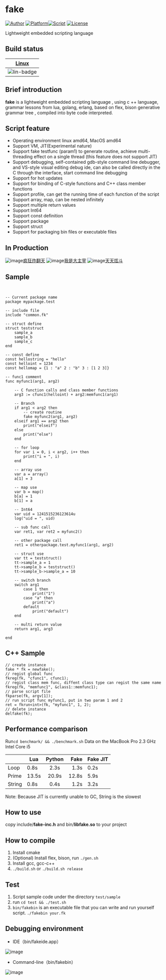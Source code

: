 # fake

[![Author](https://img.shields.io/badge/Author-esrrhs-yellowgreen.svg)](https://github.com/esrrhs/fake) [![Platform](https://img.shields.io/badge/Platform-Linux%2CMac-green.svg)](https://github.com/esrrhs/fake)[![Script](https://img.shields.io/badge/embed-script-pink.svg?style=flat)](https://github.com/esrrhs/fake) [![License](https://img.shields.io/github/license/mashape/apistatus.svg?maxAge=2592000?style=flat)](LICENSE)

Lightweight embedded scripting language

## Build status

| [Linux][lin-link] | 
| :---------------: |
| ![lin-badge]      |

[lin-badge]: https://api.travis-ci.org/esrrhs/fake.svg?branch=master "Travis build status"
[lin-link]:  https://travis-ci.org/esrrhs/fake "Travis build status"

## Brief introduction
**fake** is a lightweight embedded scripting language , using c ++ language, grammar lessons from lua, golang, erlang, based on flex, bison generative grammar tree , compiled into byte code interpreted. 

## Script feature
* Operating environment linux amd64, MacOS amd64
* Support VM, JIT(Experimental nature)
* Support fake testfunc (param1) to generate routine, achieve multi-threading effect on a single thread (this feature does not support JIT)
* Support debugging, self-contained gdb-style command line debugger, and VS-style visual editing debug ide, can also be called directly in the C through the interface, start command line debugging
* Support for hot updates
* Support for binding of C-style functions and C++ class member functions
* Support profile, can get the running time of each function of the script
* Support array, map, can be nested infinitely
* Support multiple return values
* Support Int64
* Support const definition
* Support package
* Support struct
* Support for packaging bin files or executable files



## In Production
![image](img/use3.jpg)[疯狂炸翻天](https://www.muzhiwan.com/com.fkzft.gamewin.mzw.html)
![image](img/use1.jpg)[我是大主宰](http://dzz.youxi.com)
![image](img/use2.jpg)[天天炫斗](http://ttxd.qq.com/act/a20160419brandP/)

## Sample

```


-- Current package name
package mypackage.test

-- include file
include "common.fk"

-- struct define
struct teststruct
	sample_a
	sample_b
	sample_c
end

-- const define
const hellostring = "hello"
const helloint = 1234
const hellomap = {1 : "a" 2 : "b" 3 : [1 2 3]}

-- func1 comment
func myfunc1(arg1, arg2)
	
	-- C function calls and class member functions
	arg3 := cfunc1(helloint) + arg2:memfunc1(arg1)
	
	-- Branch
	if arg1 < arg2 then	
		-- create routine
		fake myfunc2(arg1, arg2)
	elseif arg1 == arg2 then	
		print("elseif")
	else
		print("else")
	end
	
	-- for loop
	for var i = 0, i < arg2, i++ then
		print("i = ", i)
	end
	
	-- array use
	var a = array()
	a[1] = 3
	
	-- map use
	var b = map()
	b[a] = 1
	b[1] = a
	
	-- Int64
	var uid = 1241515236123614u
	log("uid = ", uid)

	-- sub func call
	var ret1, var ret2 = myfunc2()

	-- other package call
	ret1 = otherpackage.test.myfunc1(arg1, arg2)
	
	-- struct use
	var tt = teststruct()
	tt->sample_a = 1
	tt->sample_b = teststruct()
	tt->sample_b->sample_a = 10

	-- switch branch
	switch arg1
		case 1 then
			print("1")
		case "a" then
			print("a")
		default
			print("default")
	end

	-- multi return value
	return arg1, arg3
	
end
```

## C++ Sample

```
// create instance
fake * fk = newfake();
// regist global func
fkreg(fk, "cfunc1", cfunc1);
// regist class mem func, diffent class type can regist the same name
fkreg(fk, "memfunc1", &class1::memfunc1);
// parse script file
fkparse(fk, argv[1]);
// run script func myfunc1, put in two param 1 and 2
ret = fkrun<int>(fk, "myfunc1", 1, 2);
// delete instance
delfake(fk);
```

## Performance comparison
Run```cd benchmark/ && ./benchmark.sh```
Data on the MacBook Pro 2.3 GHz Intel Core i5

|       | Lua   | Python |  Fake | Fake JIT |
|-------|-------|:------:|------:|----------|
| Loop  | 0.8s  |  2.3s  |  1.3s | 0.2s     |
| Prime | 13.5s |  20.9s | 12.8s | 5.9s     |
| String | 0.8s |  0.4s | 1.2s | 3.2s     |

Note: Because JIT is currently unable to GC, String is the slowest



## How to use
copy include/**fake-inc.h** and bin/**libfake.so** to your project

## How to compile
1. Install cmake
2. (Optional) Install flex, bison, run ```./gen.sh```
3. Install gcc, gcc-c++
4. ```./build.sh``` or ```./build.sh release```

## Test
1. Script sample code under the directory ```test/sample```
2. run ```cd test && ./test.sh```
3. ```bin/fakebin``` is an executable file that you can write and run yourself script. ```./fakebin your.fk```

## Debugging environment
* IDE（bin/fakeide.app）

![image](img/ide.png)

* Command-line（bin/fakebin）

![image](img/debug.png)
